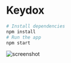 # Keydox

```bash
# Install dependencies
npm install
# Run the app
npm start
```
![screenshot](https://user-images.githubusercontent.com/1423413/74104287-d1c05d80-4b85-11ea-84f0-c19227b0fc9a.png)
